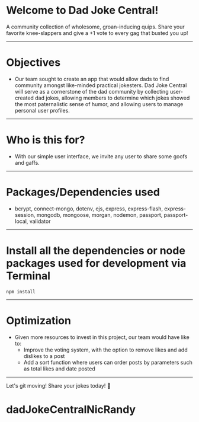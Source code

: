 # Welcome to Dad Joke Central!

A community collection of wholesome, groan-inducing quips. Share your favorite knee-slappers and give a +1 vote to every gag that busted you up! 

---

# Objectives

- Our team sought to create an app that would allow dads to find community amongst like-minded practical jokesters. Dad Joke Central will serve as a cornerstone of the dad community by collecting user-created dad jokes, allowing members to determine which jokes showed the most paternalistic sense of humor, and allowing users to manage personal user profiles. 

---

# Who is this for? 

- With our simple user interface, we invite any user to share some goofs and gaffs.

---

# Packages/Dependencies used 

- bcrypt, connect-mongo, dotenv, ejs, express, express-flash, express-session, mongodb, mongoose, morgan, nodemon, passport, passport-local, validator

---

# Install all the dependencies or node packages used for development via Terminal

`npm install` 

---

# Optimization

- Given more resources to invest in this project, our team would have like to: 
  - Improve the voting system, with the option to remove likes and add dislikes to a post
  - Add a sort function where users can order posts by parameters such as total likes and date posted

 ---
 
Let's git moving! Share your jokes today! 🧓
# dadJokeCentralNicRandy
